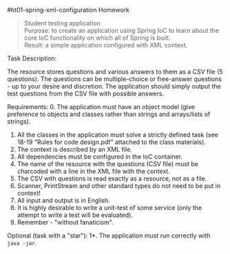 #ht01-spring-xml-configuration 
Homework

>Student testing application<br>
Purpose: to create an application using Spring IoC to learn about the core IoC functionality on which all of Spring is built.<br>
Result: a simple application configured with XML context.<br>

Task Description:

The resource stores questions and various answers to them as a CSV file (5 questions).
The questions can be multiple-choice or free-answer questions - up to your desire and discretion.
The application should simply output the test questions from the CSV file with possible answers.

Requirements:
0. The application must have an object model (give preference to objects and classes rather than strings and arrays/lists of strings).
1. All the classes in the application must solve a strictly defined task (see 18-19 "Rules for code design.pdf" attached to the class materials).
2. The context is described by an XML file.
3. All dependencies must be configured in the IoC container.
4. The name of the resource with the questions (CSV file) must be charcoded with a line in the XML file with the context.
5. The CSV with questions is read exactly as a resource, not as a file.
6. Scanner, PrintStream and other standard types do not need to be put in context!
7. All input and output is in English.
8. It is highly desirable to write a unit-test of some service (only the attempt to write a test will be evaluated).
9. Remember - "without fanaticism".

Optional (task with a "star"):
1*. The application must run correctly with `java -jar`.